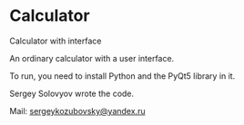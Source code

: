 # Calculator
Сalculator with interface

An ordinary calculator with a user interface.

To run, you need to install Python and the PyQt5 library in it.

Sergey Solovyov wrote the code.

Mail: sergeykozubovsky@yandex.ru
